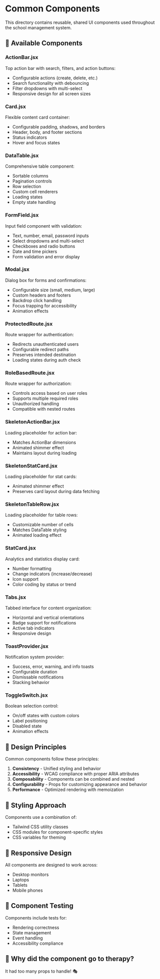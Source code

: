 # Common Components

This directory contains reusable, shared UI components used throughout the school management system.

## 🧩 Available Components

### ActionBar.jsx
Top action bar with search, filters, and action buttons:
- Configurable actions (create, delete, etc.)
- Search functionality with debouncing
- Filter dropdowns with multi-select
- Responsive design for all screen sizes

### Card.jsx
Flexible content card container:
- Configurable padding, shadows, and borders
- Header, body, and footer sections
- Status indicators
- Hover and focus states

### DataTable.jsx
Comprehensive table component:
- Sortable columns
- Pagination controls
- Row selection
- Custom cell renderers
- Loading states
- Empty state handling

### FormField.jsx
Input field component with validation:
- Text, number, email, password inputs
- Select dropdowns and multi-select
- Checkboxes and radio buttons
- Date and time pickers
- Form validation and error display

### Modal.jsx
Dialog box for forms and confirmations:
- Configurable size (small, medium, large)
- Custom headers and footers
- Backdrop click handling
- Focus trapping for accessibility
- Animation effects

### ProtectedRoute.jsx
Route wrapper for authentication:
- Redirects unauthenticated users
- Configurable redirect paths
- Preserves intended destination
- Loading states during auth check

### RoleBasedRoute.jsx
Route wrapper for authorization:
- Controls access based on user roles
- Supports multiple required roles
- Unauthorized handling
- Compatible with nested routes

### SkeletonActionBar.jsx
Loading placeholder for action bar:
- Matches ActionBar dimensions
- Animated shimmer effect
- Maintains layout during loading

### SkeletonStatCard.jsx
Loading placeholder for stat cards:
- Animated shimmer effect
- Preserves card layout during data fetching

### SkeletonTableRow.jsx
Loading placeholder for table rows:
- Customizable number of cells
- Matches DataTable styling
- Animated loading effect

### StatCard.jsx
Analytics and statistics display card:
- Number formatting
- Change indicators (increase/decrease)
- Icon support
- Color coding by status or trend

### Tabs.jsx
Tabbed interface for content organization:
- Horizontal and vertical orientations
- Badge support for notifications
- Active tab indicators
- Responsive design

### ToastProvider.jsx
Notification system provider:
- Success, error, warning, and info toasts
- Configurable duration
- Dismissable notifications
- Stacking behavior

### ToggleSwitch.jsx
Boolean selection control:
- On/off states with custom colors
- Label positioning
- Disabled state
- Animation effects

## 🔄 Design Principles

Common components follow these principles:
1. **Consistency** - Unified styling and behavior
2. **Accessibility** - WCAG compliance with proper ARIA attributes
3. **Composability** - Components can be combined and nested
4. **Configurability** - Props for customizing appearance and behavior
5. **Performance** - Optimized rendering with memoization

## 🎨 Styling Approach

Components use a combination of:
- Tailwind CSS utility classes
- CSS modules for component-specific styles
- CSS variables for theming

## 📱 Responsive Design

All components are designed to work across:
- Desktop monitors
- Laptops
- Tablets
- Mobile phones

## 🧪 Component Testing

Components include tests for:
- Rendering correctness
- State management
- Event handling
- Accessibility compliance

## 🤔 Why did the component go to therapy?

It had too many props to handle! 🎭 